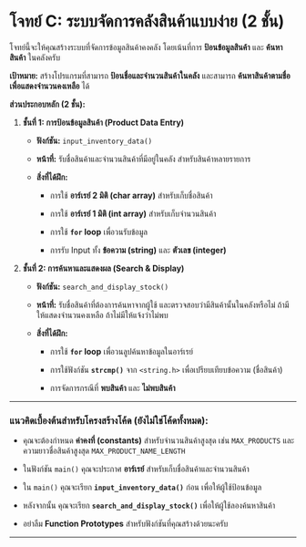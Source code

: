 # **โจทย์ C: ระบบจัดการคลังสินค้าแบบง่าย (2 ชั้น)**

โจทย์นี้จะให้คุณสร้างระบบที่จัดการข้อมูลสินค้าคงคลัง โดยเน้นที่การ **ป้อนข้อมูลสินค้า** และ **ค้นหาสินค้า** ในคลังครับ

**เป้าหมาย:** สร้างโปรแกรมที่สามารถ **ป้อนชื่อและจำนวนสินค้าในคลัง** และสามารถ **ค้นหาสินค้าตามชื่อเพื่อแสดงจำนวนคงเหลือ** ได้

**ส่วนประกอบหลัก (2 ชั้น):**

1.  **ชั้นที่ 1: การป้อนข้อมูลสินค้า (Product Data Entry)**
    
    -   **ฟังก์ชัน:** `input_inventory_data()`
        
    -   **หน้าที่:** รับชื่อสินค้าและจำนวนสินค้าที่มีอยู่ในคลัง สำหรับสินค้าหลายรายการ
        
    -   **สิ่งที่ได้ฝึก:**
        
        -   การใช้ **อาร์เรย์ 2 มิติ (char array)** สำหรับเก็บชื่อสินค้า
            
        -   การใช้ **อาร์เรย์ 1 มิติ (int array)** สำหรับเก็บจำนวนสินค้า
            
        -   การใช้ **`for` loop** เพื่อวนรับข้อมูล
            
        -   การรับ Input ทั้ง **ข้อความ (string)** และ **ตัวเลข (integer)**
            
2.  **ชั้นที่ 2: การค้นหาและแสดงผล (Search & Display)**
    
    -   **ฟังก์ชัน:** `search_and_display_stock()`
        
    -   **หน้าที่:** รับชื่อสินค้าที่ต้องการค้นหาจากผู้ใช้ และตรวจสอบว่ามีสินค้านั้นในคลังหรือไม่ ถ้ามีให้แสดงจำนวนคงเหลือ ถ้าไม่มีให้แจ้งว่าไม่พบ
        
    -   **สิ่งที่ได้ฝึก:**
        
        -   การใช้ **`for` loop** เพื่อวนลูปค้นหาข้อมูลในอาร์เรย์
            
        -   การใช้ฟังก์ชัน **`strcmp()`** จาก `<string.h>` เพื่อเปรียบเทียบข้อความ (ชื่อสินค้า)
            
        -   การจัดการกรณีที่ **พบสินค้า** และ **ไม่พบสินค้า**
            

----------

### **แนวคิดเบื้องต้นสำหรับโครงสร้างโค้ด (ยังไม่ใช่โค้ดทั้งหมด):**

-   คุณจะต้องกำหนด **ค่าคงที่ (constants)** สำหรับจำนวนสินค้าสูงสุด เช่น `MAX_PRODUCTS` และความยาวชื่อสินค้าสูงสุด `MAX_PRODUCT_NAME_LENGTH`
    
-   ในฟังก์ชัน `main()` คุณจะประกาศ **อาร์เรย์** สำหรับเก็บชื่อสินค้าและจำนวนสินค้า
    
-   ใน `main()` คุณจะเรียก **`input_inventory_data()`** ก่อน เพื่อให้ผู้ใช้ป้อนข้อมูล
    
-   หลังจากนั้น คุณจะเรียก **`search_and_display_stock()`** เพื่อให้ผู้ใช้ลองค้นหาสินค้า
    
-   อย่าลืม **Function Prototypes** สำหรับฟังก์ชันที่คุณสร้างด้วยนะครับ
    

----------